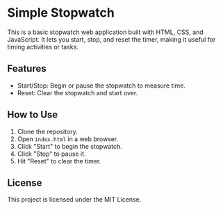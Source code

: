 # Simple Stopwatch

This is a basic stopwatch web application built with HTML, CSS, and JavaScript. It lets you start, stop, and reset the timer, making it useful for timing activities or tasks.

## Features

- Start/Stop: Begin or pause the stopwatch to measure time.
- Reset: Clear the stopwatch and start over.

## How to Use

1. Clone the repository.
2. Open `index.html` in a web browser.
3. Click "Start" to begin the stopwatch.
4. Click "Stop" to pause it.
5. Hit "Reset" to clear the timer.

## License

This project is licensed under the MIT License.
